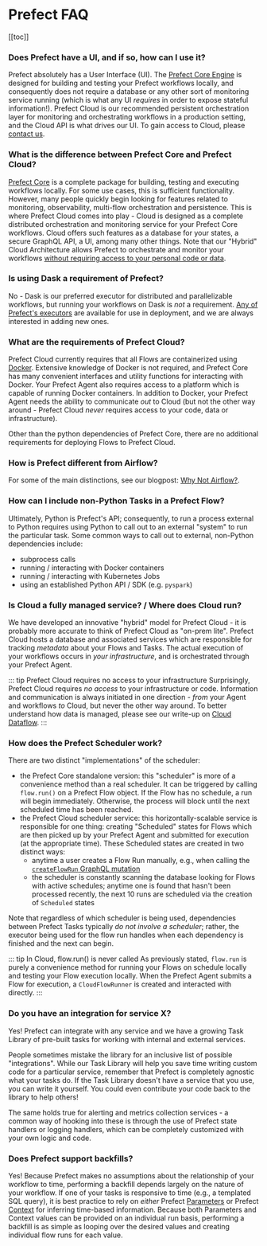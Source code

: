 # Prefect FAQ

[[toc]]

### Does Prefect have a UI, and if so, how can I use it?

Prefect absolutely has a User Interface (UI). The [Prefect Core Engine](https://github.com/PrefectHQ/prefect) is designed for building and testing your Prefect workflows locally, and consequently does not require a database or any other sort of monitoring service running (which is what any UI _requires_ in order to expose stateful information!). Prefect Cloud is our recommended persistent orchestration layer for monitoring and orchestrating workflows in a production setting, and the Cloud API is what drives our UI. To gain access to Cloud, please [contact us](https://www.prefect.io/lighthouse-partners).

### What is the difference between Prefect Core and Prefect Cloud?

[Prefect Core](https://github.com/PrefectHQ/prefect) is a complete package for building, testing and executing workflows locally.  For some use cases, this is sufficient functionality. However, many people quickly begin looking for features related to monitoring, observability, multi-flow orchestration and persistence.  This is where Prefect Cloud comes into play - Cloud is designed as a complete distributed orchestration and monitoring service for your Prefect Core workflows.  Cloud offers such features as a database for your states, a secure GraphQL API, a UI, among many other things.  Note that our "Hybrid" Cloud Architecture allows Prefect to orchestrate and monitor your workflows [without requiring access to your personal code or data](dataflow.html).

### Is using Dask a requirement of Prefect?

No - Dask is our preferred executor for distributed and parallelizable workflows, but running your workflows on Dask is _not_ a requirement. [Any of Prefect's executors](https://docs.prefect.io/api/unreleased/engine/executors.html) are available for use in deployment, and we are always interested in adding new ones.

### What are the requirements of Prefect Cloud?

Prefect Cloud currently requires that all Flows are containerized using [Docker](https://www.docker.com). Extensive knowledge of Docker is not required, and Prefect Core has many convenient interfaces and utility functions for interacting with Docker.  Your Prefect Agent also requires access to a platform which is capable of running Docker containers.  In addition to Docker, your Prefect Agent needs the ability to communicate _out_ to Cloud (but not the other way around - Prefect Cloud _never_ requires access to your code, data or infrastructure).

Other than the python dependencies of Prefect Core, there are no additional requirements for deploying Flows to Prefect Cloud.

### How is Prefect different from Airflow?

For some of the main distinctions, see our blogpost: [Why Not Airflow?](https://medium.com/the-prefect-blog/why-not-airflow-4cfa423299c4).

### How can I include non-Python Tasks in a Prefect Flow?

Ultimately, Python is Prefect's API; consequently, to run a process external to Python requires using Python to call out to an external "system" to run the particular task. Some common ways to call out to external, non-Python dependencies include:

- subprocess calls
- running / interacting with Docker containers
- running / interacting with Kubernetes Jobs
- using an established Python API / SDK (e.g. `pyspark`)

### Is Cloud a fully managed service? / Where does Cloud run?

We have developed an innovative "hybrid" model for Prefect Cloud - it is probably more accurate to think of Prefect Cloud as "on-prem lite". Prefect Cloud hosts a database and associated services which are responsible for tracking _metadata_ about your Flows and Tasks. The actual execution of your workflows occurs in _your infrastructure_, and is orchestrated through your Prefect Agent.

::: tip Prefect Cloud requires no access to your infrastructure
Surprisingly, Prefect Cloud requires _no access_ to your infrastructure or code. Information and communication is always initiated in one direction - _from_ your Agent and workflows _to_ Cloud, but never the other way around. To better understand how data is managed, please see our write-up on [Cloud Dataflow](dataflow.html).
:::

### How does the Prefect Scheduler work?

There are two distinct "implementations" of the scheduler:

- the Prefect Core standalone version: this "scheduler" is more of a convenience method than a real scheduler. It can be triggered by calling `flow.run()` on a Prefect Flow object. If the Flow has no schedule, a run will begin immediately. Otherwise, the process will block until the next scheduled time has been reached.
- the Prefect Cloud scheduler service: this horizontally-scalable service is responsible for one thing: creating "Scheduled" states for Flows which are then picked up by your Prefect Agent and submitted for execution (at the appropriate time). These Scheduled states are created in two distinct ways:
  - anytime a user creates a Flow Run manually, e.g., when calling the [`createFlowRun` GraphQL mutation](concepts/flow_runs.html#creating-a-flow-run)
  - the scheduler is constantly scanning the database looking for Flows with active schedules; anytime one is found that hasn't been processed recently, the next 10 runs are scheduled via the creation of `Scheduled` states

Note that regardless of which scheduler is being used, dependencies between Prefect Tasks typically _do not involve a scheduler_; rather, the executor being used for the flow run handles when each dependency is finished and the next can begin.

::: tip In Cloud, flow.run() is never called
As previously stated, `flow.run` is purely a convenience method for running your Flows on schedule locally and testing your Flow execution locally. When the Prefect Agent submits a Flow for execution, a `CloudFlowRunner` is created and interacted with directly.
:::

### Do you have an integration for service X?

Yes! Prefect can integrate with any service and we have a growing Task Library of pre-built tasks for working with internal and external services.

People sometimes mistake the library for an inclusive list of possible "integrations". While our Task Library will help you save time writing custom code for a particular service, remember that Prefect is completely agnostic what your tasks do. If the Task Library doesn't have a service that you use, you can write it yourself. You could even contribute your code back to the library to help others!

The same holds true for alerting and metrics collection services - a common way of hooking into these is through the use of Prefect state handlers or logging handlers, which can be completely customized with your own logic and code.

### Does Prefect support backfills?

Yes! Because Prefect makes no assumptions about the relationship of your workflow to time, performing a backfill depends largely on the nature of your workflow.  If one of your tasks is responsive to time (e.g., a templated SQL query), it is best practice to rely on _either_ Prefect [Parameters](../core/concepts/parameters.html) or Prefect [Context](../core/concepts/execution.html#context) for inferring time-based information.  Because both Parameters and Context values can be provided on an individual run basis, performing a backfill is as simple as looping over the desired values and creating individual flow runs for each value.
